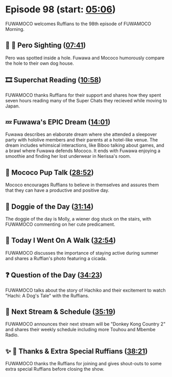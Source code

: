 # Episode 98 (start: [05:06](https://youtu.be/5qFX0nlnHIQ?t=05m06s))

FUWAMOCO welcomes Ruffians to the 98th episode of FUWAMOCO Morning.

## 👀 💜 Pero Sighting ([07:41](https://youtu.be/5qFX0nlnHIQ?t=07m41s))

Pero was spotted inside a hole. Fuwawa and Mococo humorously compare the hole to their own dog house.

## 🎞️ Superchat Reading ([10:58](https://youtu.be/5qFX0nlnHIQ?t=10m58s))

FUWAMOCO thanks Ruffians for their support and shares how they spent seven hours reading many of the Super Chats they recieved while moving to Japan.

## 💤 Fuwawa's EPIC Dream ([14:01](https://youtu.be/5qFX0nlnHIQ?t=14m01s))

Fuwawa describes an elaborate dream where she attended a sleepover party with hololive members and their parents at a hotel-like venue. The dream includes whimsical interactions, like Biboo talking about games, and a brawl where Fuwawa defends Mococo. It ends with Fuwawa enjoying a smoothie and finding her lost underwear in Nerissa's room.

## 📣 Mococo Pup Talk ([28:52](https://youtu.be/5qFX0nlnHIQ?t=28m52s))

Mococo encourages Ruffians to believe in themselves and assures them that they can have a productive and positive day.

## 🐶 Doggie of the Day ([31:14](https://youtu.be/5qFX0nlnHIQ?t=31m14s))

The doggie of the day is Molly, a wiener dog stuck on the stairs, with FUWAMOCO commenting on her cute predicament.

## 🚶 Today I Went On A Walk ([32:54](https://youtu.be/5qFX0nlnHIQ?t=32m54s))

FUWAMOCO discusses the importance of staying active during summer and shares a Ruffian's photo featuring a cicada.

## ❓ Question of the Day ([34:23](https://youtu.be/5qFX0nlnHIQ?t=34m23s))

FUWAMOCO talks about the story of Hachiko and their excitement to watch "Hachi: A Dog's Tale" with the Ruffians.

## 📅 Next Stream & Schedule ([35:19](https://youtu.be/5qFX0nlnHIQ?t=35m19s))

FUWAMOCO announces their next stream will be "Donkey Kong Country 2" and shares their weekly schedule including more Touhou and Mbembe Radio.

## ✨ 🐾 Thanks & Extra Special Ruffians ([38:21](https://youtu.be/5qFX0nlnHIQ?t=38m21s))

FUWAMOCO thanks the Ruffians for joining and gives shout-outs to some extra special Ruffians before closing the show.
